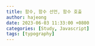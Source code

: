 ```yaml
---
title: 함수, 함수 선언, 함수 호출
author: hajeong
date: 2023-06-03 11:33:00 +0800
categories: [Study, Javascript]
tags: [typography]
---
```

